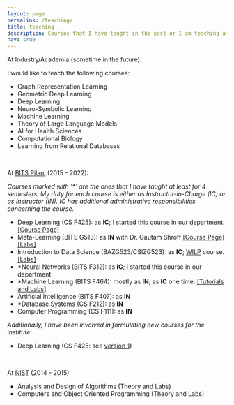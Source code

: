 ```yaml
---
layout: page
permalink: /teaching/
title: teaching
description: Courses that I have taught in the past or I am teaching at present.
nav: true
---
```


At Industry/Academia (sometime in the future):

I would like to teach the following courses:

 - Graph Representation Learning
 - Geometric Deep Learning
 - Deep Learning
 - Neuro-Symbolic Learning
 - Machine Learning
 - Theory of Large Language Models
 - AI for Health Sciences
 - Computational Biology
 - Learning from Relational Databases

<br/>

At <a rel="external nofollow" href="https://www.bits-pilani.ac.in/goa/ComputerScienceInformationsSystems/ComputerScienceandInformationSystems" target="_blank">BITS Pilani</a> (2015 - 2022):

*Courses marked with '\*' are the ones that I have taught at least for 4 semesters. My duty for each course is either as Instructor-in-Charge (IC) or as Instructor (IN). IC has additional administrative responsibilities concerning the course.*

 - Deep Learning (CS F425): as **IC**; I started this course in our department. <a rel="external nofollow" href="https://github.com/tirtharajdash/CS-F425_Deep-Learning" target="_blank">[Course Page]</a>
 - Meta-Learning (BITS G513): as **IN** with Dr. Gautam Shroff <a rel="external nofollow" href="https://sites.google.com/view/meta-learning-2021/home" target="_blank">[Course Page]</a><a rel="external nofollow" href="https://github.com/tirtharajdash/BITS-G513_MetaLearning" target="_blank">[Labs]</a>
 - Introduction to Data Science (BAZG523/CSIZG523): as **IC**; <a rel="external nofollow" href="https://bits-pilani-wilp.ac.in/" target="_blank">WILP</a> course. <a rel="external nofollow" href="https://github.com/tirtharajdash/IntroductionToDataScience" target="_blank">[Labs]</a>
 - *Neural Networks (BITS F312): as **IC**; I started this course in our department.
 - *Machine Learning (BITS F464): mostly as **IN**, as **IC** one time. <a rel="external nofollow" href="http://bits-f464.github.io/" target="_blank">[Tutorials and Labs]</a>
 - Artificial Intelligence (BITS F407): as **IN**
 - *Database Systems (CS F212): as **IN**
 - Computer Programming (CS F111): as **IN**

*Additionally, I have been involved in formulating new courses for the institute:*

 - Deep Learning (CS F425: see <a rel="external nofollow" href="https://github.com/tirtharajdash/CS-F425_Deep-Learning#theory-materials" target="_blank">version 1</a>)

<br/>

At <a rel="external nofollow" href="https://www.nist.edu/" target="_blank">NIST</a> (2014 - 2015):

 - Analysis and Design of Algorithms (Theory and Labs)
 - Computers and Object Oriented Programming (Theory and Labs)

